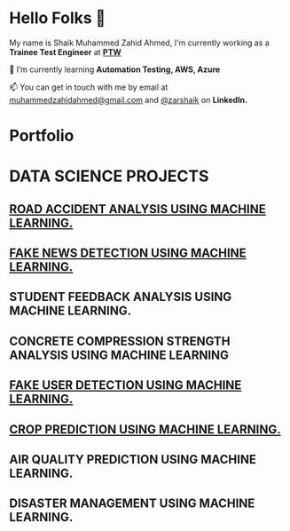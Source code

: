 # Hello Folks 👋

My name is Shaik Muhammed Zahid Ahmed, I'm currently working as a **Trainee Test Engineer** at [**PTW**](https://www.ptw.com/)

<!--- 👀 I’m interested
---> 

🌱 I’m currently learning **Automation Testing, AWS, Azure**

📫 You can get in touch with me by email at muhammedzahidahmed@gmail.com and [@zarshaik](www.linkedin.com/in/zarshaik) on **LinkedIn.**





# Portfolio

# DATA SCIENCE PROJECTS

## [ROAD ACCIDENT ANALYSIS USING MACHINE LEARNING.](https://github.com/zarshaik/Road-Accident-analysis)

## [FAKE NEWS DETECTION USING MACHINE LEARNING.](https://github.com/zarshaik/Fake-news-detection)

## STUDENT FEEDBACK ANALYSIS USING MACHINE LEARNING.

## CONCRETE COMPRESSION STRENGTH ANALYSIS USING MACHINE LEARNING

## [FAKE USER DETECTION USING MACHINE LEARNING.](https://github.com/zarshaik/Fake-user-detection)

## [CROP PREDICTION USING MACHINE LEARNING.](https://github.com/zarshaik/Crop-Prediction)

## AIR QUALITY PREDICTION USING MACHINE LEARNING.

## DISASTER MANAGEMENT USING MACHINE LEARNING.
